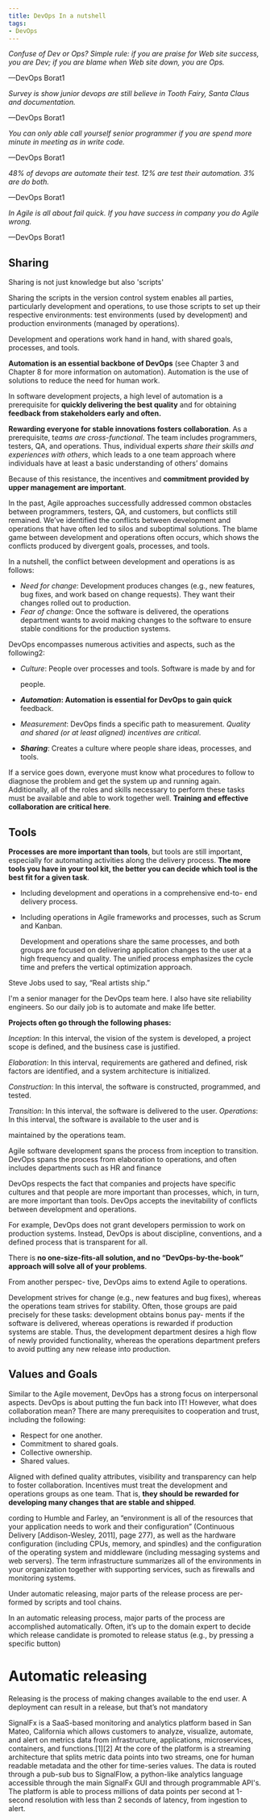```yaml
---
title: DevOps In a nutshell
tags:
- DevOps
---
```


*Confuse of Dev or Ops? Simple rule: if you are praise for Web site success, you
are Dev; if you are blame when Web site down, you are Ops.*

—DevOps Borat1

*Survey is show junior devops are still believe in Tooth Fairy, Santa Claus and
documentation.*

—DevOps Borat1

*You can only able call yourself senior programmer if you are spend more
minute in meeting as in write code.*

—DevOps Borat1

*48% of devops are automate their test. 12% are test their automation. 3% are
do both.*

—DevOps Borat1

*In Agile is all about fail quick. If you have success in company you do Agile
wrong.*

—DevOps Borat1

## Sharing

Sharing is not just knowledge but also 'scripts'

Sharing the scripts in the version control system enables all parties, particularly development and operations, to use those scripts to set up their respective environments: test environments (used by development) and production environments (managed by operations).

Development and operations work hand in hand, with shared goals, processes, and tools.

**Automation is an essential backbone of DevOps** (see Chapter 3 and Chapter 8 for more information on automation). Automation is the use of solutions to reduce the need for human work.

In software development projects, a high level of automation is a prerequisite for **quickly delivering the best quality** and for obtaining **feedback from stakeholders early and often.**

**Rewarding everyone for stable innovations fosters collaboration**. As a prerequisite, t*eams are cross-functional*. The team includes programmers, testers, QA, and operations. Thus, individual experts *share their skills and experiences with others*, which leads to a one team approach where individuals have at least a basic understanding of others’ domains

Because of this resistance, the incentives and **commitment provided by upper management are important**.

In the past, Agile approaches successfully addressed common obstacles between programmers, testers, QA, and customers, but conflicts still remained. We’ve identified the conflicts between development and operations that have often led to silos and suboptimal solutions. The blame game between development and operations often occurs, which shows the conflicts produced by divergent goals, processes, and tools.

In a nutshell, the conflict between development and operations is as follows:

- *Need for change*: Development produces changes (e.g., new features,
bug fixes, and work based on change requests). They want their
changes rolled out to production.
- *Fear of change*: Once the software is delivered, the operations
department wants to avoid making changes to the software to ensure
stable conditions for the production systems.

DevOps encompasses numerous activities and aspects, such as the following2:

- *Culture*: People over processes and tools. Software is made by and for

    people.

- ***Automation*: Automation is essential for DevOps to gain quick**
feedback.
- *Measurement*: DevOps finds a specific path to measurement. *Quality
and shared (or at least aligned) incentives are critical*.
- ***Sharing***: Creates a culture where people share ideas, processes, and
tools.

If a service goes down, everyone must know what procedures to follow to diagnose the problem and get the system up and running again. Additionally, all of the roles and skills necessary to perform these tasks must be available and able to work together well. **Training and effective collaboration are critical here**.

## Tools

**Processes are more important than tools**, but tools are still important, especially for automating
activities along the delivery process. **The more tools you have in your tool kit, the better you can
decide which tool is the best fit for a given task**.

- Including development and operations in a comprehensive end-to-
end delivery process.
- Including operations in Agile frameworks and processes, such as
Scrum and Kanban.

    Development and operations share the same processes, and both groups are focused on
    delivering application changes to the user at a high frequency and quality. The unified process
    emphasizes the cycle time and prefers the vertical optimization approach.

Steve Jobs used to say, “Real artists ship.”

I'm a senior manager for the DevOps team here. I also have site reliability engineers. So our daily job is to automate and make life better.

**Projects often go through the following phases:**

*Inception*: In this interval, the vision of the system is developed, a
project scope is defined, and the business case is justified.

*Elaboration*: In this interval, requirements are gathered and defined,
risk factors are identified, and a system architecture is initialized.

*Construction*: In this interval, the software is constructed,
programmed, and tested.

*Transition*: In this interval, the software is delivered to the user.
*Operations*: In this interval, the software is available to the user and is

maintained by the operations team.

Agile software development spans the process from inception to transition. DevOps spans the process from elaboration to operations, and often includes departments such as HR and finance

DevOps respects the fact that companies and projects have specific cultures and that people are more important than processes, which, in turn, are more important than tools. DevOps accepts the inevitability of conflicts between development and operations.

For example, DevOps does not grant developers permission to work on production systems. Instead, DevOps is about discipline, conventions, and a defined process that is transparent for all.

There is **no one-size-fits-all solution, and no “DevOps-by-the-book” approach will solve all of your problems**.

From another perspec- tive, DevOps aims to extend Agile to operations.

Development strives for change (e.g., new features and bug fixes), whereas the operations team strives for stability. Often, those groups are paid precisely for these tasks: development obtains bonus pay- ments if the software is delivered, whereas operations is rewarded if production systems are stable. Thus, the development department desires a high flow of newly provided functionality, whereas the operations department prefers to avoid putting any new release into production.

## Values and Goals

Similar to the Agile movement, DevOps has a strong focus on interpersonal aspects. DevOps
is about putting the fun back into IT! However, what does collaboration mean? There are many
prerequisites to cooperation and trust, including the following:

- Respect for one another.
- Commitment to shared goals.
- Collective ownership.
- Shared values.

Aligned with defined quality attributes, visibility and transparency can help to foster collaboration. Incentives must treat the development and operations groups as one team. That is, **they should be rewarded for developing many changes that are stable and shipped**.

cording to Humble and Farley, an “environment is all of the resources that your application needs to work and their configuration” (Continuous Delivery [Addison-Wesley, 2011], page 277), as well as the hardware configuration (including CPUs, memory, and spindles) and the configuration of the operating system and middleware (including messaging systems and web servers). The term infrastructure summarizes all of the environments in your organization together with supporting services, such as firewalls and monitoring systems.

Under automatic releasing, major parts of the release process are per- formed by scripts and tool chains.

In an automatic releasing process, major parts of the process are accomplished automatically. Often, it’s up to the domain expert to decide which release candidate is promoted to release status (e.g., by pressing a specific button)

# Automatic releasing

Releasing is the process of making changes available to the end user. A deployment can result in a release, but that’s not mandatory

SignalFx is a SaaS-based monitoring and analytics platform based in San Mateo, California which allows customers to analyze, visualize, automate, and alert on metrics data from infrastructure, applications, microservices, containers, and functions.[1][2] At the core of the platform is a streaming architecture that splits metric data points into two streams, one for human readable metadata and the other for time-series values. The data is routed through a pub-sub bus to SignalFlow, a python-like analytics language accessible through the main SignalFx GUI and through programmable API's. The platform is able to process millions of data points per second at 1-second resolution with less than 2 seconds of latency, from ingestion to alert.
